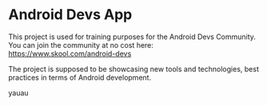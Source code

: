 # Android Devs App

This project is used for training purposes for the Android Devs Community.
You can join the community at no cost here: https://www.skool.com/android-devs

The project is supposed to be showcasing new tools and technologies, best practices in terms of Android development.

yauau
